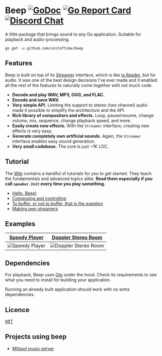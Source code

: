 # Beep [![GoDoc](https://godoc.org/github.com/unitoftime/beep?status.svg)](https://godoc.org/github.com/unitoftime/beep) [![Go Report Card](https://goreportcard.com/badge/github.com/unitoftime/beep)](https://goreportcard.com/report/github.com/unitoftime/beep) [![Discord Chat](https://img.shields.io/discord/699679031603494954)](https://discord.gg/q2DK4MP)

A little package that brings sound to any Go application. Suitable for playback and audio-processing.

```
go get -u github.com/unitoftime/beep
```

## Features

Beep is built on top of its [Streamer](https://godoc.org/github.com/unitoftime/beep#Streamer) interface, which is like [io.Reader](https://golang.org/pkg/io/#Reader), but for audio. It was one of the best design decisions I've ever made and it enabled all the rest of the features to naturally come together with not much code.

- **Decode and play WAV, MP3, OGG, and FLAC.**
- **Encode and save WAV.**
- **Very simple API.** Limiting the support to stereo (two channel) audio made it possible to simplify the architecture and the API.
- **Rich library of compositors and effects.** Loop, pause/resume, change volume, mix, sequence, change playback speed, and more.
- **Easily create new effects.** With the `Streamer` interface, creating new effects is very easy.
- **Generate completely own artificial sounds.** Again, the `Streamer` interface enables easy sound generation.
- **Very small codebase.** The core is just ~1K LOC.

## Tutorial

The [Wiki](https://github.com/unitoftime/beep/wiki) contains a handful of tutorials for you to get started. They teach the fundamentals and advanced topics alike. **Read them especially if you call `speaker.Init` every time you play something.**

- [Hello, Beep!](https://github.com/unitoftime/beep/wiki/Hello,-Beep!)
- [Composing and controlling](https://github.com/unitoftime/beep/wiki/Composing-and-controlling)
- [To buffer, or not to buffer, that is the question](https://github.com/unitoftime/beep/wiki/To-buffer,-or-not-to-buffer,-that-is-the-question)
- [Making own streamers](https://github.com/unitoftime/beep/wiki/Making-own-streamers)

## Examples

| [Speedy Player](https://github.com/unitoftime/beep/tree/master/examples/speedy-player) | [Doppler Stereo Room](https://github.com/unitoftime/beep/tree/master/examples/doppler-stereo-room) |
| --- | --- |
| ![Speedy Player](https://github.com/unitoftime/beep/blob/master/examples/speedy-player/screenshot.png) | ![Doppler Stereo Room](https://github.com/unitoftime/beep/blob/master/examples/doppler-stereo-room/screenshot.png) |

## Dependencies

For playback, Beep uses [Oto](https://github.com/hajimehoshi/oto) under the hood. Check its requirements to see what you need to install for building your application.

Running an already built application should work with no extra dependencies.

## Licence

[MIT](https://github.com/unitoftime/beep/blob/master/LICENSE)

## Projects using beep

- [Mifasol music server](https://github.com/jypelle/mifasol)
